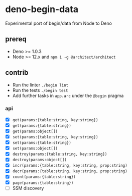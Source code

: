 # deno-begin-data

Experimental port of begin/data from Node to Deno

## prereq

- Deno >= 1.0.3
- Node >= 12.x and `npm i -g @architect/architect`

## contrib

- Run the linter `./begin lint`
- Run the tests `./begin test`
- Add further tasks in `app.arc` under the `@begin` pragma

### api

- [x] `get(params:{table:string, key:string})`
- [x] `get(params:{table:string})`
- [x] `get(params:object[])`
- [x] `set(params:{table:string, key:string})`
- [x] `set(params:{table:string})`
- [x] `set(params:object[])`
- [x] `destroy(params:{table:string, key:string})`
- [x] `destroy(params:object[])`
- [x] `incr(params:{table:string, key:string, prop:string)`
- [x] `decr(params:{table:string, key:string, prop:string)`
- [x] `count(params:{table:string})`
- [x] `page(params:{table:string})`
- [ ] SSM discovery
